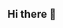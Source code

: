 ## Hi there 👋

<!--
**WhatWouldBrianBoitanoDo/WhatWouldBrianBoitanoDo** is a ✨ _special_ ✨ repository because its `README.md` (this file) appears on your GitHub profile.

Here are some ideas to get you started:

- 🔭 I’m currently working on NOTHING, I am capable of creating NOTHING
- 🌱 I’m currently learning NOTHING, I am fucking stupid
- 👯 I’m looking to collaborate on NOTHING, I am afraid of people
- 🤔 I’m looking for help with NOTHING, I am too afraid of judgement
- 💬 Ask me about NOTHING, I dont want ANYONE knowing ANYTHING about me
- 📫 How to reach me: do NOT, I will do NOTHING but WASTE your time
- 😄 Pronouns: NOTHING, because I do not want to be addressed
- ⚡ Fun fact: This profile is how I live in real life, I live a NOTHING life
-->
